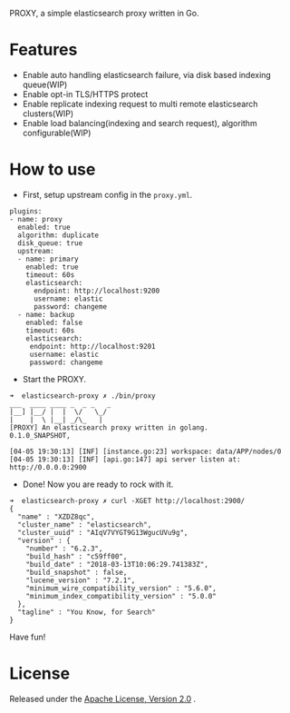 
PROXY, a simple elasticsearch proxy written in Go.

# Features
- Enable auto handling elasticsearch failure, via disk based indexing queue(WIP)
- Enable opt-in TLS/HTTPS protect
- Enable replicate indexing request to multi remote elasticsearch clusters(WIP)
- Enable load balancing(indexing and search request), algorithm configurable(WIP)

# How to use

- First, setup upstream config in the `proxy.yml`.

```
plugins:
- name: proxy
  enabled: true
  algorithm: duplicate
  disk_queue: true
  upstream:
  - name: primary
    enabled: true
    timeout: 60s
    elasticsearch:
      endpoint: http://localhost:9200
      username: elastic
      password: changeme
  - name: backup
    enabled: false
    timeout: 60s
    elasticsearch:
     endpoint: http://localhost:9201
     username: elastic
     password: changeme

```
- Start the PROXY.

```
➜  elasticsearch-proxy ✗ ./bin/proxy
___  ____ ____ _  _ _   _
|__] |__/ |  |  \/   \_/
|    |  \ |__| _/\_   |
[PROXY] An elasticsearch proxy written in golang.
0.1.0_SNAPSHOT,

[04-05 19:30:13] [INF] [instance.go:23] workspace: data/APP/nodes/0
[04-05 19:30:13] [INF] [api.go:147] api server listen at: http://0.0.0.0:2900

```

- Done! Now you are ready to rock with it.

```
➜  elasticsearch-proxy ✗ curl -XGET http://localhost:2900/
{
  "name" : "XZDZ8qc",
  "cluster_name" : "elasticsearch",
  "cluster_uuid" : "AIqV7VYGT9G13WgucUVu9g",
  "version" : {
    "number" : "6.2.3",
    "build_hash" : "c59ff00",
    "build_date" : "2018-03-13T10:06:29.741383Z",
    "build_snapshot" : false,
    "lucene_version" : "7.2.1",
    "minimum_wire_compatibility_version" : "5.6.0",
    "minimum_index_compatibility_version" : "5.0.0"
  },
  "tagline" : "You Know, for Search"
}
```

Have fun!


License
=======
Released under the [Apache License, Version 2.0](https://github.com/medcl/elasticsearch-proxy/blob/master/LICENSE) .

